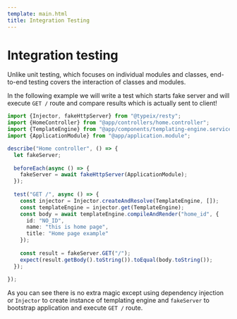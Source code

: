```yaml
---
template: main.html
title: Integration Testing
---
```


# Integration testing
Unlike unit testing, which focuses on individual modules and classes, 
end-to-end testing covers the interaction of classes and modules.

In the following example we will write a test which starts fake server and will
execute `GET /` route and compare results which is actually sent to client!
```ts
import {Injector, fakeHttpServer} from "@typeix/resty";
import {HomeController} from "@app/controllers/home.controller";
import {TemplateEngine} from "@app/components/templating-engine.service";
import {ApplicationModule} from "@app/application.module";

describe("Home controller", () => {
  let fakeServer;
  
  beforeEach(async () => {
    fakeServer = await fakeHttpServer(ApplicationModule);
  }); 
  
  test("GET /", async () => {
    const injector = Injector.createAndResolve(TemplateEngine, []);  
    const templateEngine = injector.get(TemplateEngine);
    const body = await templateEngine.compileAndRender("home_id", {
      id: "NO_ID",
      name: "this is home page",
      title: "Home page example"
    });
    
    const result = fakeServer.GET("/");
    expect(result.getBody().toString()).toEqual(body.toString());
  });
  
});
```
As you can see there is no extra magic except using dependency injection or `Injector` 
to create instance of templating engine and `fakeServer` to bootstrap application
and execute `GET /` route.
